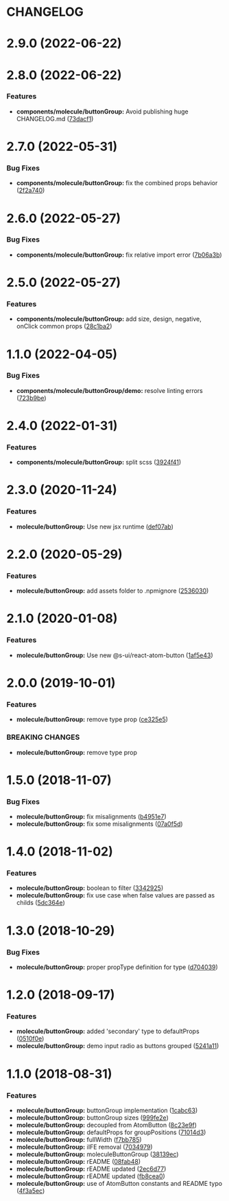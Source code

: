 # CHANGELOG

# 2.9.0 (2022-06-22)



# 2.8.0 (2022-06-22)


### Features

* **components/molecule/buttonGroup:** Avoid publishing huge CHANGELOG.md ([73dacf1](https://github.com/SUI-Components/sui-components/commit/73dacf13b32f7406f547715301c249764899a1a4))



# 2.7.0 (2022-05-31)


### Bug Fixes

* **components/molecule/buttonGroup:** fix the combined props behavior ([2f2a740](https://github.com/SUI-Components/sui-components/commit/2f2a740a7b3d845c770ac6828c9e454a61933642))



# 2.6.0 (2022-05-27)


### Bug Fixes

* **components/molecule/buttonGroup:** fix relative import error ([7b06a3b](https://github.com/SUI-Components/sui-components/commit/7b06a3bae4a38331281a2daab45f038be9ea91c3))



# 2.5.0 (2022-05-27)


### Features

* **components/molecule/buttonGroup:** add size, design, negative, onClick common props ([28c1ba2](https://github.com/SUI-Components/sui-components/commit/28c1ba27161658bde47227aff4d66dbb45d8d8c6))



# 1.1.0 (2022-04-05)


### Bug Fixes

* **components/molecule/buttonGroup/demo:** resolve linting errors ([723b9be](https://github.com/SUI-Components/sui-components/commit/723b9be23fd033da1f7f669ee5419e8581d2ed90))



# 2.4.0 (2022-01-31)


### Features

* **components/molecule/buttonGroup:** split scss ([3924f41](https://github.com/SUI-Components/sui-components/commit/3924f41ff4788328b5fc671f74c7b262684d4187))



# 2.3.0 (2020-11-24)


### Features

* **molecule/buttonGroup:** Use new jsx runtime ([def07ab](https://github.com/SUI-Components/sui-components/commit/def07abc43a4cb199c4c75634badd5dd86e57cf7))



# 2.2.0 (2020-05-29)


### Features

* **molecule/buttonGroup:** add assets folder to .npmignore ([2536030](https://github.com/SUI-Components/sui-components/commit/25360309ee4b81510043221fcc9c2fea859e1ae4))



# 2.1.0 (2020-01-08)


### Features

* **molecule/buttonGroup:** Use new @s-ui/react-atom-button ([1af5e43](https://github.com/SUI-Components/sui-components/commit/1af5e4345324341736de072dae289b5d27153672))



# 2.0.0 (2019-10-01)


### Features

* **molecule/buttonGroup:** remove type prop ([ce325e5](https://github.com/SUI-Components/sui-components/commit/ce325e5aa2ddcf3202c7f211c6783e49b1acc0da))


### BREAKING CHANGES

* **molecule/buttonGroup:** remove type prop



# 1.5.0 (2018-11-07)


### Bug Fixes

* **molecule/buttonGroup:** fix misalignments ([b4951e7](https://github.com/SUI-Components/sui-components/commit/b4951e76418a1130b37a1c19e629d6f80bcc8589))
* **molecule/buttonGroup:** fix some misalignments ([07a0f5d](https://github.com/SUI-Components/sui-components/commit/07a0f5d70dc0f6812b96b6503dc4de1f8a627b27))



# 1.4.0 (2018-11-02)


### Features

* **molecule/buttonGroup:** boolean to filter ([3342925](https://github.com/SUI-Components/sui-components/commit/334292557cf833a6ee879a24ae5884fa7955ef7e))
* **molecule/buttonGroup:** fix use case when false values are passed as childs ([5dc364e](https://github.com/SUI-Components/sui-components/commit/5dc364ea07ea105c30e9b27f0a5bf060acaa6e53))



# 1.3.0 (2018-10-29)


### Bug Fixes

* **molecule/buttonGroup:** proper propType definition for type ([d704039](https://github.com/SUI-Components/sui-components/commit/d704039bca5080daf6573bbe4d56e707ba4dbdcc))



# 1.2.0 (2018-09-17)


### Features

* **molecule/buttonGroup:** added 'secondary' type to defaultProps ([0510f0e](https://github.com/SUI-Components/sui-components/commit/0510f0e7a7f619cb67a9be73a2675518c73ac0ee))
* **molecule/buttonGroup:** demo input radio as buttons grouped ([5241a11](https://github.com/SUI-Components/sui-components/commit/5241a113b42bd4b682dca8fab46d92a993fb2f59))



# 1.1.0 (2018-08-31)


### Features

* **molecule/buttonGroup:** buttonGroup implementation ([1cabc63](https://github.com/SUI-Components/sui-components/commit/1cabc63b4c2474fcb1aa0fd59f93dd87fc269370))
* **molecule/buttonGroup:** buttonGroup sizes ([999fe2e](https://github.com/SUI-Components/sui-components/commit/999fe2e7ec166fa8e7c2ff83ac963a5c9e46a03d))
* **molecule/buttonGroup:** decoupled from AtomButton ([8c23e9f](https://github.com/SUI-Components/sui-components/commit/8c23e9ffd50240b457887c77ed9a282149f97455))
* **molecule/buttonGroup:** defaultProps for groupPositions ([71014d3](https://github.com/SUI-Components/sui-components/commit/71014d3bfb1a68ca3c41b4804b8d80ee84c45318))
* **molecule/buttonGroup:** fullWidth ([f7bb785](https://github.com/SUI-Components/sui-components/commit/f7bb7858f6153136fea56cc31d9199f2d1702fce))
* **molecule/buttonGroup:** iIFE removal ([7034979](https://github.com/SUI-Components/sui-components/commit/7034979ed5ea64f95893c438abb5e0d8745f37f3))
* **molecule/buttonGroup:** moleculeButtonGroup ([38139ec](https://github.com/SUI-Components/sui-components/commit/38139ecd020677ca44433b306b9fe06b0a856286))
* **molecule/buttonGroup:** rEADME ([08fab48](https://github.com/SUI-Components/sui-components/commit/08fab48c1c94cc33cce8c154520630556df99375))
* **molecule/buttonGroup:** rEADME updated ([2ec6d77](https://github.com/SUI-Components/sui-components/commit/2ec6d77099a9ecc742a25cf1d5d678df4ec2bf8e))
* **molecule/buttonGroup:** rEADME updated ([fb8cea0](https://github.com/SUI-Components/sui-components/commit/fb8cea003d769863c62cf19b72489925a55a62fb))
* **molecule/buttonGroup:** use of AtomButton constants and README typo ([4f3a5ec](https://github.com/SUI-Components/sui-components/commit/4f3a5ec0df11a8a4cf7d01c0b33e99be751814e4))




